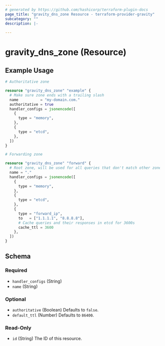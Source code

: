 ```yaml
---
# generated by https://github.com/hashicorp/terraform-plugin-docs
page_title: "gravity_dns_zone Resource - terraform-provider-gravity"
subcategory: ""
description: |-
  
---
```


# gravity_dns_zone (Resource)



## Example Usage

```terraform
# Authoritative zone

resource "gravity_dns_zone" "example" {
  # Make sure zone ends with a trailing slash
  name          = "my-domain.com."
  authoritative = true
  handler_configs = jsonencode([
    {
      type = "memory",
    },
    {
      type = "etcd",
    },
  ])
}

# Forwarding zone

resource "gravity_dns_zone" "forward" {
  # Root zone, will be used for all queries that don't match other zones
  name = "."
  handler_configs = jsonencode([
    {
      type = "memory",
    },
    {
      type = "etcd",
    },
    {
      type = "forward_ip",
      to   = ["1.1.1.1", "8.8.8.8"],
      # Cache queries and their responses in etcd for 3600s
      cache_ttl = 3600
    },
  ])
}
```

<!-- schema generated by tfplugindocs -->
## Schema

### Required

- `handler_configs` (String)
- `name` (String)

### Optional

- `authoritative` (Boolean) Defaults to `false`.
- `default_ttl` (Number) Defaults to `86400`.

### Read-Only

- `id` (String) The ID of this resource.
